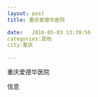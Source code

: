 ```yaml
--- 
layout: post 
title: 重庆爱德华医院

date:   2016-05-03 13:39:56 
categories:其他  
city:重庆
  
--- 
```

   
重庆爱德华医院

信息

